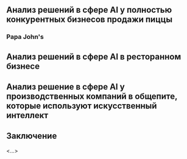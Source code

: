## Анализ решений в сфере AI у полностью конкурентных бизнесов продажи пиццы

### Papa John's

## Анализ решений в сфере AI в ресторанном бизнесе 
## Анализ решение в сфере AI у производственных компаний в общепите, которые используют искусственный интеллект
## Заключение
<...>
